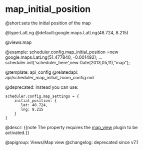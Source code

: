 map_initial_position
=============
@short:sets the initial position of the map
	

@type:LatLng 
@default:google.maps.LatLng(48.724, 8.215)

@views:map

@example:
scheduler.config.map_initial_position =new google.maps.LatLng(51.477840, -0.001492);
...
scheduler.init('scheduler_here',new Date(2013,05,11),"map");


@template:	api_config
@relatedapi:
	 api/scheduler_map_initial_zoom_config.md
     
@deprecated:
instead you can use:

~~~
scheduler.config.map_settings = {
	initial_position: {
	   lat: 48.724,
	   lng: 8.215
	}
}
~~~

@descr:
{{note The property requires the [map_view](extensions_list.html#mapview) plugin to be activated.}}

@apigroup: Views/Map view
@changelog:
deprecated since v7.1
